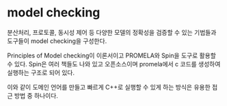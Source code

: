 # model checking 

분산처리, 프로토콜, 동시성 제어 등 다양한 모델의 정확성을 검증할 수 있는 
기법들과 도구들이 model checking을 구성한다. 

Principles of Model checking이 이론서이고 PROMELA와 Spin을 도구로 활용할 
수 있다. Spin은 여러 책들도 나와 있고 오픈소스이며 promela에서 c 코드를 
생성하여 실행하는 구조로 되어 있다. 

이와 같이 도메인 언어를 만들고 빠르게 C++로 실행할 수 있게 하는 방식은
유용한 접근 방법 중 하나이다. 

